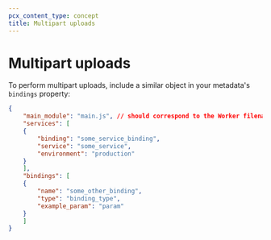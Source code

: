 ```yaml
---
pcx_content_type: concept
title: Multipart uploads
---
```


# Multipart uploads

To perform multipart uploads, include a similar object in your metadata's `bindings` property:

```json
{
    "main_module": "main.js", // should correspond to the Worker filename
    "services": [
    {
        "binding": "some_service_binding",
        "service": "some_service",
        "environment": "production"
    }
    ],
    "bindings": [
    {
        "name": "some_other_binding",
        "type": "binding_type",
        "example_param": "param"
    }
    ]
}
```



